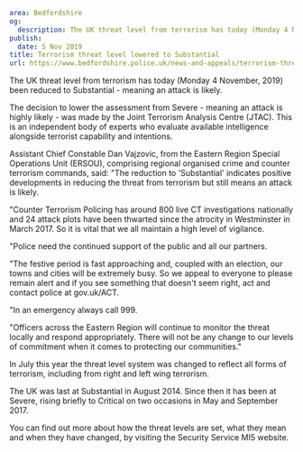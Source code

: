 ```yaml
area: Bedfordshire
og:
  description: The UK threat level from terrorism has today (Monday 4 November, 2019) been reduced to Substantial - meaning an attack is likely.
publish:
  date: 5 Nov 2019
title: Terrorism threat level lowered to Substantial
url: https://www.bedfordshire.police.uk/news-and-appeals/terrorism-threat-reduced-nov19
```

The UK threat level from terrorism has today (Monday 4 November, 2019) been reduced to Substantial - meaning an attack is likely.

The decision to lower the assessment from Severe - meaning an attack is highly likely - was made by the Joint Terrorism Analysis Centre (JTAC). This is an independent body of experts who evaluate available intelligence alongside terrorist capability and intentions.

Assistant Chief Constable Dan Vajzovic, from the Eastern Region Special Operations Unit (ERSOU), comprising regional organised crime and counter terrorism commands, said: "The reduction to 'Substantial' indicates positive developments in reducing the threat from terrorism but still means an attack is likely.

"Counter Terrorism Policing has around 800 live CT investigations nationally and 24 attack plots have been thwarted since the atrocity in Westminster in March 2017. So it is vital that we all maintain a high level of vigilance.

"Police need the continued support of the public and all our partners.

"The festive period is fast approaching and, coupled with an election, our towns and cities will be extremely busy. So we appeal to everyone to please remain alert and if you see something that doesn't seem right, act and contact police at gov.uk/ACT.

"In an emergency always call 999.

"Officers across the Eastern Region will continue to monitor the threat locally and respond appropriately. There will not be any change to our levels of commitment when it comes to protecting our communities."

In July this year the threat level system was changed to reflect all forms of terrorism, including from right and left wing terrorism.

The UK was last at Substantial in August 2014. Since then it has been at Severe, rising briefly to Critical on two occasions in May and September 2017.

You can find out more about how the threat levels are set, what they mean and when they have changed, by visiting the Security Service MI5 website.
